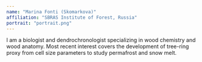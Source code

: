 ```yaml
---
name: "Marina Fonti (Skomarkova)"
affiliation: "SBRAS Institute of Forest, Russia"
portrait: "portrait.png"
---
```


I am a biologist and dendrochronologist specializing in wood chemistry
and wood anatomy. Most recent interest covers the development of
tree-ring proxy from cell size parameters to study permafrost
and snow melt.
